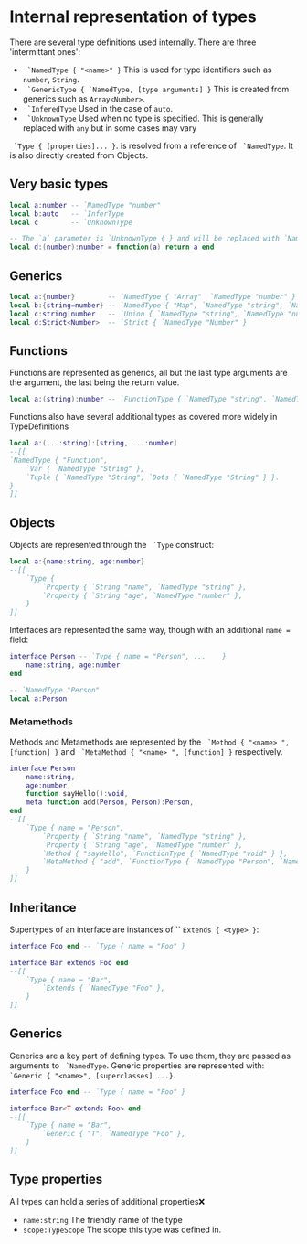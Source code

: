 # Internal representation of types
There are several type definitions used internally. There are three 'intermittant ones':

- `` `NamedType { "<name>" }`` This is used for type identifiers such as `number`, `String`.
- `` `GenericType { `NamedType, [type arguments] }`` This is created from generics such as `Array<Number>`.
- `` `InferedType`` Used in the case of `auto`.
- `` `UnknownType`` Used when no type is specified. This is generally replaced with `any` but in some cases may vary

`` `Type { [properties]... }``. is resolved from a reference of `` `NamedType``. It is also directly created from Objects.

## Very basic types
```lua
local a:number -- `NamedType "number"
local b:auto   -- `InferType
local c        -- `UnknownType

-- The `a` parameter is `UnknownType { } and will be replaced with `NamedType "number"
local d:(number):number = function(a) return a end
```

## Generics
```lua
local a:{number}        -- `NamedType { "Array"  `NamedType "number" }
local b:{string=number} -- `NamedType { "Map", `NamedType "string", `NamedType "number" }
local c:string|number   -- `Union { `NamedType "string", `NamedType "number" }
local d:Strict<Number>  -- `Strict { `NamedType "Number" }
```

## Functions
Functions are represented as generics, all but the last type arguments are the argument, the last being the return value.

```lua
local a:(string):number -- `FunctionType { `NamedType "string", `NamedType "number" }
```

Functions also have several additional types as covered more widely in TypeDefinitions

```lua
local a:(...:string):[string, ...:number]
--[[
`NamedType { "Function",
	`Var { `NamedType "String" },
	`Tuple { `NamedType "String", `Dots { `NamedType "String" } }.
}
]]
```

## Objects
Objects are represented through the `` `Type`` construct:

```lua
local a:{name:string, age:number}
--[[
	`Type {
		`Property { `String "name", `NamedType "string" },
		`Property { `String "age", `NamedType "number" },
	}
]]
```

Interfaces are represented the same way, though with an additional `name = ` field:

```lua
interface Person -- `Type { name = "Person", ...	}
	name:string, age:number
end

-- `NamedType "Person"
local a:Person
```

### Metamethods
Methods and Metamethods  are represented by the `` `Method { "<name> ", [function] }`` and `` `MetaMethod { "<name> ", [function] }`` respectively.

```lua
interface Person
	name:string,
	age:number,
	function sayHello():void,
	meta function add(Person, Person):Person,
end
--[[
	`Type { name = "Person",
		`Property { `String "name", `NamedType "string" },
		`Property { `String "age", `NamedType "number" },
		`Method { "sayHello", `FunctionType { `NamedType "void" } },
		`MetaMethod { "add", `FunctionType { `NamedType "Person", `NamedType "Person", `NamedType "Person" } },
	}
]]
```

## Inheritance
Supertypes of an interface are instances of `` `Extends { <type> }`:

```lua
interface Foo end -- `Type { name = "Foo" }

interface Bar extends Foo end
--[[
	`Type { name = "Bar",
		`Extends { `NamedType "Foo" },
	}
]]
```

## Generics
Generics are a key part of defining types. To use them, they are passed as arguments to `` `NamedType``. Generic properties are represented with: `` `Generic { "<name>", [superclasses] ...}``.

```lua
interface Foo end -- `Type { name = "Foo" }

interface Bar<T extends Foo> end
--[[
	`Type { name = "Bar",
		`Generic { "T", `NamedType "Foo" },
	}
]]
```

## Type properties
All types can hold a series of additional properties:x:
- `name:string` The friendly name of the type
- `scope:TypeScope` The scope this type was defined in.
